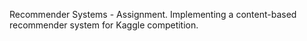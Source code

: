 Recommender Systems - Assignment. Implementing a content-based recommender system for Kaggle competition.
